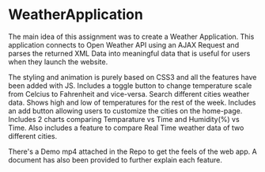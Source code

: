 # WeatherApplication

The main idea of this assignment was to create a Weather Application. This application connects to 
Open Weather API using an AJAX Request and parses the returned XML Data into meaningful data that 
is useful for users when they launch the website.

The styling and animation is purely based on CSS3 and all the features have been added with JS.
Includes a toggle button to change temperature scale from Celcius to Fahrenheit and vice-versa.
Search different cities weather data.
Shows high and low of temperatures for the rest of the week.
Includes an add button allowing users to customize the cities on the home-page.
Includes 2 charts comparing Temparature vs Time and Humidity(%) vs Time.
Also includes a feature to compare Real Time weather data of two different cities.

There's a Demo mp4 attached in the Repo to get the feels of the web app. A document has also been provided 
to further explain each feature.